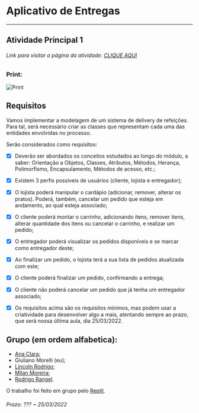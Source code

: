 # Aplicativo de Entregas  
  
---  
  
## Atividade Principal 1  

###### Link para visitar a página da atividade: [CLIQUE AQUI](https://giunossauro.github.io/iFood_Lets-Code_Sala-842/)

### Print:

![Print]()

## Requisitos

Vamos implementar a modelagem de um sistema de delivery de refeições. Para tal, será necessário criar as classes que representam cada uma das entidades envolvidas no processo.

Serão considerados como requisitos:
- [x] Deverão ser abordados os conceitos estudados ao longo do módulo, a saber: Orientação a Objetos, Classes, Atributos, Métodos, Herança, Polimorfismo, Encapsulamento, Métodos de acesso, etc.;  

- [x] Existem 3 perfis possíveis de usuários (cliente, lojista e entregador);  

- [x] O lojista poderá manipular o cardápio (adicionar, remover, alterar os pratos). Poderá, também, cancelar um pedido que esteja em andamento, ao qual esteja associado;  

- [x] O cliente poderá montar o carrinho, adicionando itens, remover itens, alterar quantidade dos itens ou cancelar o carrinho, e realizar um pedido;  

- [x] O entregador poderá visualizar os pedidos disponíveis e se marcar como entregador deste;  

- [x] Ao finalizar um pedido, o lojista terá a sua lista de pedidos atualizada com este;  

- [x] O cliente poderá finalizar um pedido, confirmando a entrega;  

- [x] O cliente não poderá cancelar um pedido que já tenha um entregador associado;  

- [x] Os requisitos acima são os requisitos mínimos, mas podem usar a criatividade para desenvolver algo a mais, atentando sempre ao prazo, que será nossa última aula, dia 25/03/2022.  
  
## Grupo (em ordem alfabetica):  
- [Ana Clara](https://github.com/acbarbeta);  
- Giuliano Morelli (eu);  
- [Lincoln Rodrigo](https://github.com/LinkolnR);  
- [Milan Moreira](https://github.com/Milan-Cruz);  
- [Rodrigo Rangel](https://github.com/rodrigo-rngl).  
  
O trabalho foi feito em grupo pelo [Replit](https://replit.com/@RodrigoRangel1/indexjs).  

###### Prazo: ??? ~ 25/03/2022  
